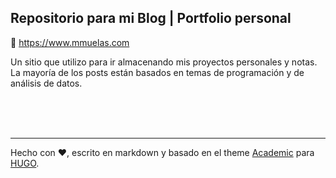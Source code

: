 ## Repositorio para mi Blog | Portfolio personal

🔗 https://www.mmuelas.com

Un sitio que utilizo para ir almacenando mis proyectos personales y notas. La mayoría de los posts están basados en temas de programación y de análisis de datos.

<br>
<br>
<br>

---

Hecho con ❤, escrito en markdown y basado en el theme [Academic](https://github.com/gcushen/hugo-academic) para [HUGO](https://gohugo.io/).
